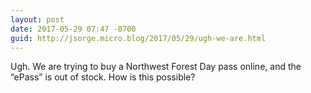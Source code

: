 ```yaml
---
layout: post
date: 2017-05-29 07:47 -0700
guid: http://jsorge.micro.blog/2017/05/29/ugh-we-are.html
---
```

Ugh. We are trying to buy a Northwest Forest Day pass online, and the “ePass” is out of stock. How is this possible?
